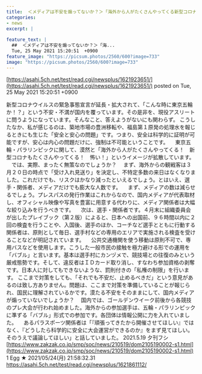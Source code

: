 ```yaml
---
title:  ＜メディアは不安を煽ってないか？＞「海外から人がたくさんやってくる新型コロナもたくさんやってくる」イメージが拡散 ★2  
categories:
- news
excerpt: |
  
feature_text: |
  ##  ＜メディアは不安を煽ってないか？＞「海...
  Tue, 25 May 2021 15:20:51  +0900
feature_image: "https://picsum.photos/2560/600?image=733"
image: "https://picsum.photos/2560/600?image=733"
---
```


[https://asahi.5ch.net/test/read.cgi/newsplus/1621923651/](https://asahi.5ch.net/test/read.cgi/newsplus/1621923651/)
posted on Tue, 25 May 2021 15:20:51  +0900

<!--more-->

新型コロナウイルスの緊急事態宣言が延長・拡大されて、「こんな時に東京五輪か！？」という不安・不満が国内を覆っています。その是非を、現役アスリートに問うようになっています。そんなこと、答えようがないにも関わらず。 こうしたなか、私が感じるのは、築地市場の豊洲移転や、福島第１原発の処理水を報じるときにも生じた「安全と安心の問題」です。つまり、安全は科学的に証明が可能ですが、安心は内心の問題だけに、強制は不可能ということです。 　東京五輪・パラリンピックに関して、漠然と「海外から人がたくさんやってくる！　新型コロナもたくさんやってくる！　怖い！」というイメージが拡散しています。 　では、実際、まったく無策なのでしょうか？ 　まず、海外からの観戦客は３月２０日の時点で「受け入れ見送り」を決定し、不特定多数の来日はなくなりました。これだけでも、リスクはかなり減ったといえるでしょう。とはいえ、選手・関係者、メディアだけでも膨大な人数です。 　まず、メディアの数は減らせるでしょう。プレスパスの発行作業はこれからなので、国内メディアが代表取材し、オフィシャル映像や写真を豊富に用意する代わりに、メディア関係者は大幅な絞り込みを行うべきです。 　次は、選手・関係者です。４月末に組織委員会が出したプレイブック（第２版）によると、日本への出国前、９６時間以内に２回の検査を行うことや、入国後、選手のほか、コーチなど選手とともに行動する関係者は、原則として毎日、選手村などの専用のエリアで実施される検査を受けることなどが明記されています。 　公共交通機関を使う移動は原則不可で、専用バスなどを使用します。こうした一般市民の接触を極力避ける形での運用を「バブル」と言います。基本は選手村にカンヅメで、競技場との往復のみという厳戒態勢です。そして、違反者はＩＤカード取り消し、すなわち参加資格の剥奪です。日本人に対してもできないような、罰則付きの「私権の制限」を行います。 ここまで対策をしても、「それでも不安だ、止めるべきだ」という意見があるのは致し方ありません。問題は、ここまで対策を準備していることが報じられ、国民に理解されているかです。漠たる不安をそのままにして、国内メディアが煽っていないでしょうか？ 　国内では、ゴールデンウイーク前後から各競技のプレ大会が行われ始めました。海外からの参加選手は、五輪・パラリンピックに準ずる「バブル」形式での参加です。各団体は情報公開に力を入れていました。 　あるパラスポーツ関係者は「『頑張ってきたから開催させてほしい』ではなく、『どうしたら科学的に安全に大会運営ができるのか』をまず見てほしい。そのうえで議論してほしい」と話していました。 2021.5.19 夕刊フシ [https://www.zakzak.co.jp/smp/soc/news/210519/dom2105190002-s1.html](https://www.zakzak.co.jp/smp/soc/news/210519/dom2105190002-s1.html) 1 Egg ★ 2021/05/24(月) 21:58:32.31 https://asahi.5ch.net/test/read.cgi/newsplus/1621861112/

